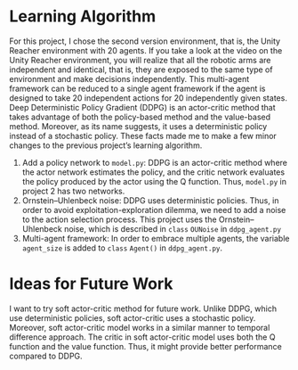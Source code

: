 # Learning Algorithm 
For this project, I chose the second version environment, that is, the Unity Reacher environment with 20 agents. If you take a look at the video on the Unity Reacher environment, you will realize that all the robotic arms are independent and identical, that is, they are exposed to the same type of environment and make decisions independently. This multi-agent framework can be reduced to a single agent framework if the agent is designed to take 20 independent actions for 20 independently given states. 
Deep Deterministic Policy Gradient (DDPG) is an actor-critic method that takes advantage of both the policy-based method and the value-based method. Moreover, as its name suggests, it uses a deterministic policy instead of a stochastic policy. 
These facts made me to make a few minor changes to the previous project’s learning algorithm. 
1.	Add a policy network to `model.py`: DDPG is an actor-critic method where the actor network estimates the policy, and the critic network evaluates the policy produced by the actor using the Q function. Thus, `model.py` in project 2 has two networks.
2.	Ornstein–Uhlenbeck noise: DDPG uses deterministic policies. Thus, in order to avoid exploitation-exploration dilemma, we need to add a noise to the action selection process. This project uses the Ornstein–Uhlenbeck noise, which is described in `class` `OUNoise` in `ddpg_agent.py`
3.	Multi-agent framework: In order to embrace multiple agents, the variable `agent_size` is added to `class` `Agent()` in `ddpg_agent.py`.

# Ideas for Future Work
I want to try soft actor-critic method for future work. Unlike DDPG, which use deterministic policies, soft actor-critic uses a stochastic policy. Moreover, soft actor-critic model works in a similar manner to temporal difference approach. The critic in soft actor-critic model uses both the Q function and the value function. Thus, it might provide better performance compared to DDPG.
